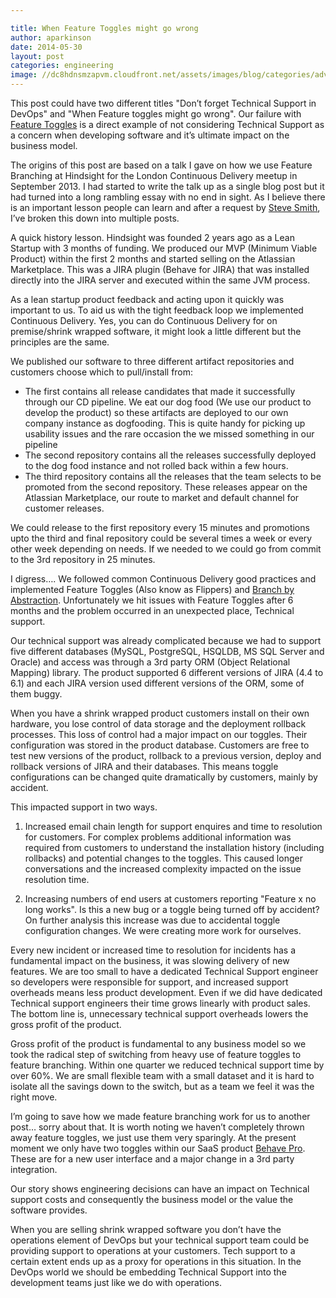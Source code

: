 ```yaml
---

title: When Feature Toggles might go wrong
author: aparkinson
date: 2014-05-30
layout: post
categories: engineering
image: //dc8hdnsmzapvm.cloudfront.net/assets/images/blog/categories/advanced-seo.png?74da3a3
---
```


This post could have two different titles "Don’t forget Technical Support in DevOps" and "When  Feature toggles might go wrong". Our failure with [Feature Toggles](http://martinfowler.com/bliki/FeatureToggle.html) is a direct example of not considering Technical Support as a concern when developing software and it’s ultimate impact on the business model.

The origins of this post are based on a talk I gave on how we use Feature Branching at Hindsight for the London Continuous Delivery meetup in September 2013. I had started to write the talk up as a single blog post but it had turned into a long rambling essay with no end in sight. As I believe there is an important lesson people can learn and after a request by [Steve Smith](https://twitter.com/AgileSteveSmith/statuses/464773307230089216), I’ve broken this down into multiple posts.

A quick history lesson. Hindsight was founded 2 years ago as a Lean Startup with 3 months of funding. We produced our MVP (Minimum Viable Product) within the first 2 months and started selling on the Atlassian Marketplace. This was a JIRA plugin (Behave for JIRA) that was installed directly into the JIRA server and executed within the same JVM process. 

As a lean startup product feedback and acting upon it quickly was important to us. To aid us with the tight feedback loop we implemented Continuous Delivery. Yes, you can do Continuous Delivery for on premise/shrink wrapped software, it might look a little different but the principles are the same. 

We published our software to three different artifact repositories and customers choose which to pull/install from:

* The first contains all release candidates that made it successfully through our CD pipeline. We eat our dog food (We use our product to develop the product) so these artifacts are deployed to our own company instance as dogfooding. This is quite handy for picking up usability issues and the rare occasion the we missed something in our pipeline
* The second repository contains all the releases successfully deployed to the dog food instance and not rolled back within a few hours.
* The third repository contains all the releases that the team selects to be promoted from the second repository. These releases appear on the Atlassian Marketplace, our route to market and default channel for customer releases.

We could release to the first repository every 15 minutes and promotions upto the third and final repository could be several times a week or every other week depending on needs. If we needed to we could go from commit to the 3rd repository in 25 minutes.

I digress….  We followed common Continuous Delivery good practices and implemented Feature Toggles (Also know as Flippers) and [Branch by Abstraction](http://martinfowler.com/bliki/BranchByAbstraction.html). Unfortunately we hit issues with Feature Toggles after 6 months and the problem occurred in an unexpected place, Technical support.

Our technical support was already complicated because we had to support five different databases (MySQL, PostgreSQL, HSQLDB, MS SQL Server and Oracle) and access was through a 3rd party ORM (Object Relational Mapping) library. The product supported 6 different versions of JIRA (4.4 to 6.1) and each JIRA version used different versions of the ORM, some of them buggy.

When you have a shrink wrapped product customers install on their own hardware, you lose control of data storage and the deployment rollback processes. This loss of control had a major impact on our toggles. Their configuration was stored in the product database. Customers are free to test new versions of the product, rollback to a previous version, deploy and rollback versions of JIRA and their databases. This means toggle configurations can be changed quite dramatically by customers, mainly by accident.

This impacted support in two ways.

1) Increased email chain length for support enquires and time to resolution for customers. For complex problems additional information was required from customers to understand the installation history (including rollbacks) and potential changes to the toggles. This caused longer conversations and the increased complexity impacted on the issue resolution time.

2) Increasing numbers of end users at customers reporting "Feature x no long works". Is this a new bug or a toggle being turned off by accident? On further analysis this increase was due to accidental toggle configuration changes. We were creating more work for ourselves.

Every new incident or increased time to resolution for incidents has a fundamental impact on the business, it was slowing delivery of new features. We are too small to have a dedicated Technical Support engineer so developers were responsible for support, and increased support overheads means less product development. Even if we did have dedicated Technical support engineers their time grows linearly with product sales. The bottom line is, unnecessary  technical support overheads lowers the gross profit of the product.

Gross profit of the product is fundamental to any business model so we took the radical step of switching from heavy use of feature toggles to feature branching. Within one quarter we reduced technical support time by over 60%. We are small flexible team with a small dataset and it is hard to isolate all the savings down to the switch, but as a team we feel it was the right move.

I’m going to save how we made feature branching work for us to another post… sorry about that. It is worth noting we haven’t completely thrown away feature toggles, we just use them very sparingly. At the present moment we only have two toggles within our SaaS product [Behave Pro](http://www.hindsightsoftware.com/solutions/behave-pro). These are for a new user interface and a major change in a 3rd party integration.

Our story shows engineering decisions can have an impact on Technical support costs and consequently the business model or the value the software provides.

When you are selling shrink wrapped software you don’t have the operations element of DevOps but your technical support team could be providing support to operations at your customers. Tech support to a certain extent ends up as a proxy for operations in this situation. In the DevOps world we should be embedding Technical Support into the development teams just like we do with operations.


